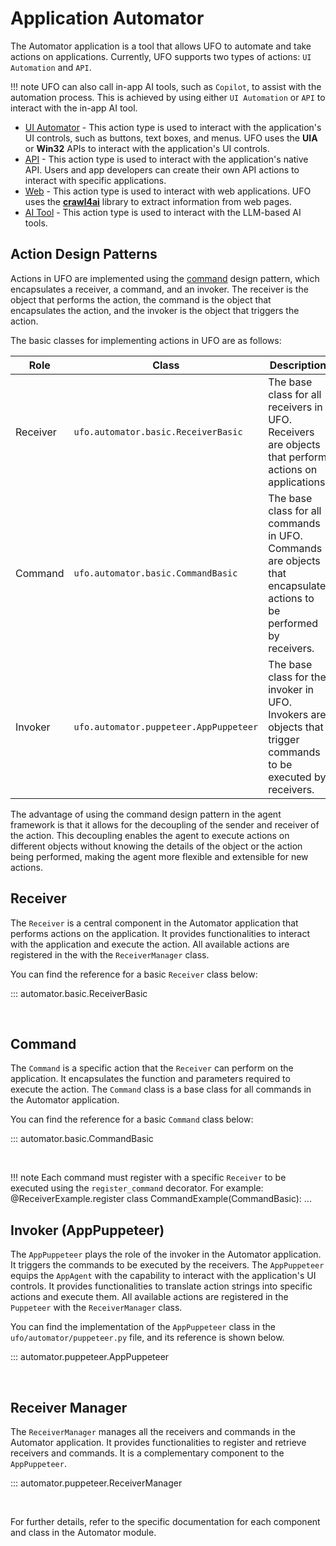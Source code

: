 # Application Automator

The Automator application is a tool that allows UFO to automate and take actions on applications. Currently, UFO supports two types of actions: `UI Automation` and `API`.

!!! note
    UFO can also call in-app AI tools, such as `Copilot`, to assist with the automation process. This is achieved by using either `UI Automation` or `API` to interact with the in-app AI tool.

- [UI Automator](./ui_automator.md) - This action type is used to interact with the application's UI controls, such as buttons, text boxes, and menus. UFO uses the **UIA** or **Win32** APIs to interact with the application's UI controls.
- [API](./wincom_automator.md) - This action type is used to interact with the application's native API. Users and app developers can create their own API actions to interact with specific applications.
- [Web](./web_automator.md) - This action type is used to interact with web applications. UFO uses the [**crawl4ai**](https://github.com/unclecode/crawl4ai) library to extract information from web pages.
- [AI Tool](./ai_tool_automator.md) - This action type is used to interact with the LLM-based AI tools.

## Action Design Patterns

Actions in UFO are implemented using the [command](https://refactoring.guru/design-patterns/command) design pattern, which encapsulates a receiver, a command, and an invoker. The receiver is the object that performs the action, the command is the object that encapsulates the action, and the invoker is the object that triggers the action.

The basic classes for implementing actions in UFO are as follows:

| Role | Class | Description |
| --- | --- | --- |
| Receiver | `ufo.automator.basic.ReceiverBasic` | The base class for all receivers in UFO. Receivers are objects that perform actions on applications. |
| Command | `ufo.automator.basic.CommandBasic` | The base class for all commands in UFO. Commands are objects that encapsulate actions to be performed by receivers. |
| Invoker | `ufo.automator.puppeteer.AppPuppeteer` | The base class for the invoker in UFO. Invokers are objects that trigger commands to be executed by receivers. |

The advantage of using the command design pattern in the agent framework is that it allows for the decoupling of the sender and receiver of the action. This decoupling enables the agent to execute actions on different objects without knowing the details of the object or the action being performed, making the agent more flexible and extensible for new actions.

## Receiver

The `Receiver` is a central component in the Automator application that performs actions on the application. It provides functionalities to interact with the application and execute the action. All available actions are registered in the with the `ReceiverManager` class.

You can find the reference for a basic `Receiver` class below:

::: automator.basic.ReceiverBasic

<br>

## Command

The `Command` is a specific action that the `Receiver` can perform on the application. It encapsulates the function and parameters required to execute the action. The `Command` class is a base class for all commands in the Automator application.

You can find the reference for a basic `Command` class below:

::: automator.basic.CommandBasic

<br>

!!! note
    Each command must register with a specific `Receiver` to be executed using the `register_command` decorator. For example:
        @ReceiverExample.register
        class CommandExample(CommandBasic):
            ...
    

## Invoker (AppPuppeteer)

The `AppPuppeteer` plays the role of the invoker in the Automator application. It triggers the commands to be executed by the receivers. The `AppPuppeteer` equips the `AppAgent` with the capability to interact with the application's UI controls. It provides functionalities to translate action strings into specific actions and execute them. All available actions are registered in the `Puppeteer` with the `ReceiverManager` class.

You can find the implementation of the `AppPuppeteer` class in the `ufo/automator/puppeteer.py` file, and its reference is shown below.

::: automator.puppeteer.AppPuppeteer

<br>


## Receiver Manager
The `ReceiverManager` manages all the receivers and commands in the Automator application. It provides functionalities to register and retrieve receivers and commands. It is a complementary component to the `AppPuppeteer`.

::: automator.puppeteer.ReceiverManager

<br>

For further details, refer to the specific documentation for each component and class in the Automator module.